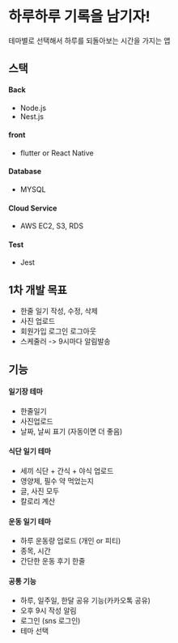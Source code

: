 # 하루하루 기록을 남기자!
테마별로 선택해서 하루를 되돌아보는 시간을 가지는 앱

## 스택
#### Back
- Node.js
- Nest.js

#### front
- flutter or React Native

#### Database
- MYSQL

#### Cloud Service
- AWS EC2, S3, RDS

#### Test
- Jest

## 1차 개발 목표
- 한줄 일기 작성, 수정, 삭제
- 사진 업로드
- 회원가입 로그인 로그아웃
- 스케줄러 -> 9시마다 알림발송

## 기능
#### 일기장 테마
- 한줄일기
- 사진업로드
- 날짜, 날씨 표기 (자동이면 더 좋음)

#### 식단 일기 테마
- 세끼 식단 + 간식 + 야식 업로드
- 영양제, 필수 약 먹었는지
- 글, 사진 모두
- 칼로리 계산

#### 운동 일기 테마
- 하루 운동량 업로드 (개인 or 피티)
- 종목, 시간
- 간단한 운동 후기 한줄

#### 공통 기능
- 하루, 일주일, 한달 공유 기능(카카오톡 공유)
- 오후 9시 작성 알림
- 로그인 (sns 로그인)
- 테마 선택